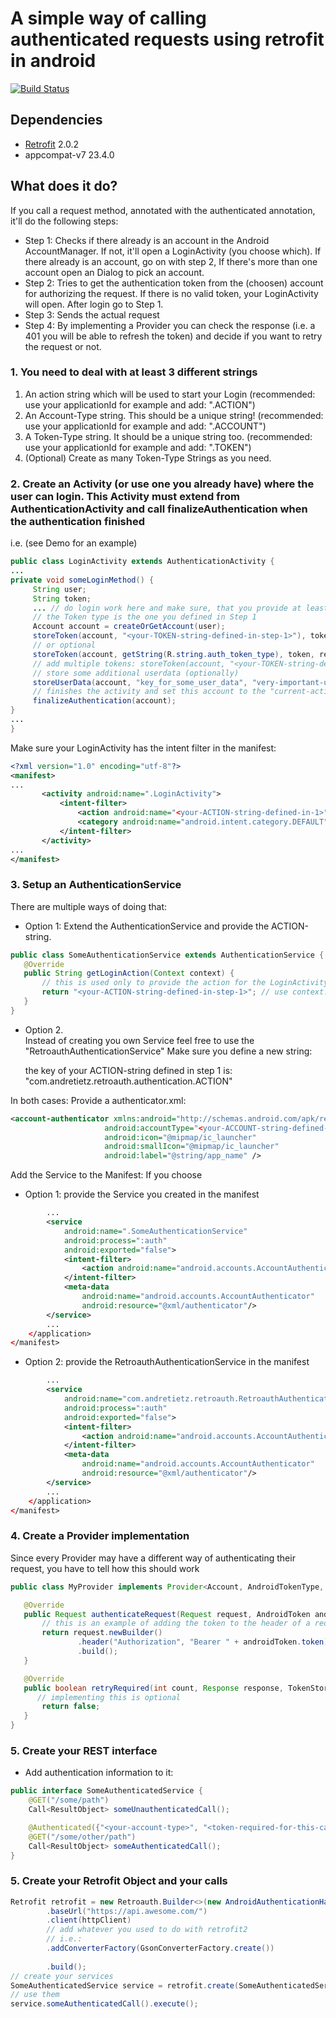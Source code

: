 # A simple way of calling authenticated requests using retrofit in android
[![Build Status](https://travis-ci.org/andretietz/retroauth.svg?branch=master)](https://travis-ci.org/andretietz/retroauth)
## Dependencies
* [Retrofit](https://github.com/square/retrofit) 2.0.2
* appcompat-v7 23.4.0

## What does it do?
If you call a request method, annotated with the authenticated annotation, it'll do the following steps:
* Step 1: Checks if there already is an account in the Android AccountManager. If not, it'll open a LoginActivity (you choose which). If there already is an account, go on with step 2, If there's more than one account open an Dialog to pick an account.
* Step 2: Tries to get the authentication token from the (choosen) account for authorizing the request. If there is no valid token, your LoginActivity will open. After login go to Step 1.
* Step 3: Sends the actual request
* Step 4: By implementing a Provider you can check the response (i.e. a 401 you will be able to refresh the token) and decide if you want to retry the request or not.

### 1. You need to deal with at least 3 different strings
1. An action string which will be used to start your Login (recommended: use your applicationId for example and add: ".ACTION")
2. An Account-Type string. This should be a unique string! (recommended: use your applicationId for example and add: ".ACCOUNT")
3. A Token-Type string. It should be a unique string too. (recommended: use your applicationId for example and add: ".TOKEN")
4. (Optional) Create as many Token-Type Strings as you need.
 
### 2. Create an Activity (or use one you already have) where the user can login. This Activity must extend from AuthenticationActivity and call finalizeAuthentication when the authentication finished
 i.e. (see Demo for an example)
 
```java
public class LoginActivity extends AuthenticationActivity {
...
private void someLoginMethod() {
     String user;
     String token;
     ... // do login work here and make sure, that you provide at least a user and a token String
     // the Token type is the one you defined in Step 1
     Account account = createOrGetAccount(user);
     storeToken(account, "<your-TOKEN-string-defined-in-step-1>"), token);
     // or optional
     storeToken(account, getString(R.string.auth_token_type), token, refreshToken);
     // add multiple tokens: storeToken(account, "<your-TOKEN-string-defined-in-step-X>", token2);
     // store some additional userdata (optionally)
     storeUserData(account, "key_for_some_user_data", "very-important-userdata");
     // finishes the activity and set this account to the "current-active" one
     finalizeAuthentication(account);
}
...
}
```
 Make sure your LoginActivity has the intent filter in the manifest:
 ```xml
 <?xml version="1.0" encoding="utf-8"?>
 <manifest>
 ...
        <activity android:name=".LoginActivity">
            <intent-filter>
                <action android:name="<your-ACTION-string-defined-in-1>"/>
                <category android:name="android.intent.category.DEFAULT"/>
            </intent-filter>
        </activity>
 ...
 </manifest>
 ```
### 3. Setup an AuthenticationService
 There are multiple ways of doing that:
 
 * Option 1:
 Extend the AuthenticationService and provide the ACTION-string.
 ```java
 public class SomeAuthenticationService extends AuthenticationService {
 	@Override
 	public String getLoginAction(Context context) {
 	    // this is used only to provide the action for the LoginActivity to open
 		return "<your-ACTION-string-defined-in-step-1>"; // use context.getString instead if you like
 	}
 }
 ```
 * Option 2.  
 Instead of creating you own Service feel free to use the "RetroauthAuthenticationService"
 Make sure you define a new string:
 
     <string name="com.andretietz.retroauth.authentication.ACTION" translatable="false"><your-ACTION-string-defined-in-step-1></string>
 the key of your ACTION-string defined in step 1 is: "com.andretietz.retroauth.authentication.ACTION"
 
 In both cases:
 Provide a authenticator.xml:
  ```xml
  <account-authenticator xmlns:android="http://schemas.android.com/apk/res/android"
  					   android:accountType="<your-ACCOUNT-string-defined-in-step-1>"
  					   android:icon="@mipmap/ic_launcher"
  					   android:smallIcon="@mipmap/ic_launcher"
  					   android:label="@string/app_name" />
  ```
 
 Add the Service to the Manifest:
 If you choose 
 * Option 1: provide the Service you created in the manifest
 ```xml
         ...
         <service
             android:name=".SomeAuthenticationService"
             android:process=":auth"
             android:exported="false">
             <intent-filter>
                 <action android:name="android.accounts.AccountAuthenticator"/>
             </intent-filter>
             <meta-data
                 android:name="android.accounts.AccountAuthenticator"
                 android:resource="@xml/authenticator"/>
         </service>
         ...
     </application>
 </manifest>
 ```
  * Option 2: provide the RetroauthAuthenticationService in the manifest
  ```xml
          ...
          <service
              android:name="com.andretietz.retroauth.RetroauthAuthenticationService"
              android:process=":auth"
              android:exported="false">
              <intent-filter>
                  <action android:name="android.accounts.AccountAuthenticator"/>
              </intent-filter>
              <meta-data
                  android:name="android.accounts.AccountAuthenticator"
                  android:resource="@xml/authenticator"/>
          </service>
          ...
      </application>
  </manifest>
  ```
### 4. Create a Provider implementation
 Since every Provider may have a different way of authenticating their request, you have to tell how this should work
 
  ```java
 public class MyProvider implements Provider<Account, AndroidTokenType, AndroidToken> {
 
     @Override
     public Request authenticateRequest(Request request, AndroidToken androidToken) {
         // this is an example of adding the token to the header of a request 
         return request.newBuilder()
                 .header("Authorization", "Bearer " + androidToken.token)
                 .build();
     }
 
     @Override
     public boolean retryRequired(int count, Response response, TokenStorage<Account, AndroidTokenType, AndroidToken> tokenStorage, Account account, AndroidTokenType androidTokenType, AndroidToken androidToken) {
        // implementing this is optional
         return false;
     }
 }
 ```
 
### 5. Create your REST interface
 * Add authentication information to it:
 
 ```java
 public interface SomeAuthenticatedService {
     @GET("/some/path")
     Call<ResultObject> someUnauthenticatedCall();
 
     @Authenticated({"<your-account-type>", "<token-required-for-this-call>"})
     @GET("/some/other/path")
     Call<ResultObject> someAuthenticatedCall();
 }
 ```
 ### 5. Create your Retrofit Object and your calls
```java
Retrofit retrofit = new Retroauth.Builder<>(new AndroidAuthenticationHandler(new MyProvider()))
        .baseUrl("https://api.awesome.com/")
        .client(httpClient)
        // add whatever you used to do with retrofit2
        // i.e.:
        .addConverterFactory(GsonConverterFactory.create())
        
        .build();
// create your services
SomeAuthenticatedService service = retrofit.create(SomeAuthenticatedService.class);
// use them
service.someAuthenticatedCall().execute();
```
